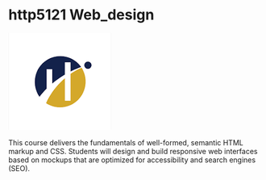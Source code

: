 # http5121 Web_design
![Humber Logo](https://github.com/Chaithaha/http5121-web_design/blob/main/download.png)

This course delivers the fundamentals of well-formed, semantic HTML markup and CSS. Students will design and build responsive web interfaces based on mockups that are optimized for accessibility and search engines (SEO).
